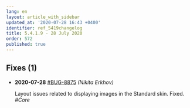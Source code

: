 ```yaml
---
lang: en
layout: article_with_sidebar
updated_at: '2020-07-28 16:43 +0400'
identifier: ref_5419changelog
title: 5.4.1.9 - 28 July 2020
order: 572
published: true
---
```

## Fixes (1)
* **2020-07-28** [#BUG-8875](https://xcn.myjetbrains.com/youtrack/issue/BUG-8875) _(Nikita Erkhov)_

  Layout issues related to displaying images in the Standard skin. Fixed. _#Core_
